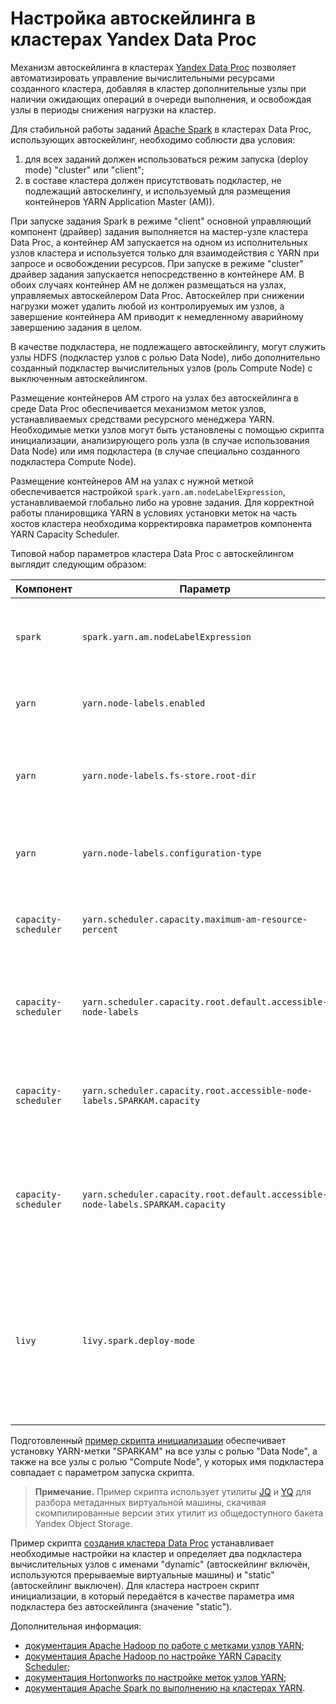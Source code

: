# Настройка автоскейлинга в кластерах Yandex Data Proc

Механизм автоскейлинга в кластерах [Yandex Data Proc](https://cloud.yandex.ru/services/data-proc) позволяет автоматизировать управление вычислительными ресурсами созданного кластера, добавляя в кластер дополнительные узлы при наличии ожидающих операций в очереди выполнения, и освобождая узлы в периоды снижения нагрузки на кластер.

Для стабильной работы заданий [Apache Spark](https://spark.apache.org) в кластерах Data Proc, использующих автоскейлинг, необходимо соблюсти два условия:
1. для всех заданий должен использоваться режим запуска (deploy mode) "cluster" или "client";
2. в составе кластера должен присутствовать подкластер, не подлежащий автоскелингу, и используемый для размещения контейнеров YARN Application Master (AM)).

При запуске задания Spark в режиме "client" основной управляющий компонент (драйвер) задания выполняется на мастер-узле кластера Data Proc, а контейнер AM запускается на одном из исполнительных узлов кластера и используется только для взаимодействия с YARN при запросе и освобождении ресурсов. При запуске в режиме "cluster" драйвер задания запускается непосредственно в контейнере AM. В обоих случаях контейнер AM не должен размещаться на узлах, управляемых автоскейлером Data Proc. Автоскейлер при снижении нагрузки может удалить любой из контролируемых им узлов, а завершение контейнера AM приводит к немедленному аварийному завершению задания в целом.

В качестве подкластера, не подлежащего автоскейлингу, могут служить узлы HDFS (подкластер узлов с ролью Data Node), либо дополнительно созданный подкластер вычислительных узлов (роль Compute Node) с выключенным автоскейлингом.

Размещение контейнеров AM строго на узлах без автоскейлинга в среде Data Proc обеспечивается механизмом меток узлов, устанавливаемых средствами ресурсного менеджера YARN. Необходимые метки узлов могут быть установлены с помощью скрипта инициализации, анализирующего роль узла (в случае использования Data Node) или имя подкластера (в случае специально созданного подкластера Compute Node).

Размещение контейнеров AM на узлах с нужной меткой обеспечивается настройкой `spark.yarn.am.nodeLabelExpression`, устанавливаемой глобально либо на уровне задания. Для корректной работы планировщика YARN в условиях установки меток на часть хостов кластера необходима корректировка параметров компонента YARN Capacity Scheduler.

Типовой набор параметров кластера Data Proc с автоскейлингом выглядит следующим образом:

| Компонент | Параметр | Типовое значение | Пояснение |
| --------- | -------- | ---------------- | -------------------------- |
| `spark` | `spark.yarn.am.nodeLabelExpression` | `SPARKAM` | Имя метки для отбора узлов для запуска AM-контейнеров заданий Spark |
| `yarn` | `yarn.node-labels.enabled` | `true` | Включить поддержку меток узлов в YARN |
| `yarn` | `yarn.node-labels.fs-store.root-dir` | `file:///hadoop/yarn/node-labels` | Каталог для хранения меток узлов в файловой системе мастер-узла кластера |
| `yarn` | `yarn.node-labels.configuration-type` | `centralized` | Режим управления метками, обычно `centralized` |
| `capacity-scheduler` | `yarn.scheduler.capacity.maximum-am-resource-percent` | `1.00` | Максимальная доля ресурсов (от 0.0 до 0.1) на выполнение контейнеров AM |
| `capacity-scheduler`  | `yarn.scheduler.capacity.root.default.accessible-node-labels` | `SPARKAM` | Разрешить заданиям в очереди `default` использовать узлы с меткой `SPARKAM` |
| `capacity-scheduler`  | `yarn.scheduler.capacity.root.accessible-node-labels.SPARKAM.capacity` | `100` | Установить допустимую долю использования узлов с меткой `SPARKAM` в 100% |
| `capacity-scheduler`  | `yarn.scheduler.capacity.root.default.accessible-node-labels.SPARKAM.capacity` | `100` | Установить допустимую долю использования заданиями очереди `default` узлов с меткой `SPARKAM` в 100% |
| `livy` | `livy.spark.deploy-mode` | `cluster` | Использовать в сессиях Apache Livy режим запуска `cluster`, вместо используемого по умолчанию для легковесных кластеров Data Proc режима `client` |

Подготовленный [пример скрипта инициализации](init_nodelabels.sh) обеспечивает установку YARN-метки "SPARKAM" на все узлы с ролью "Data Node", а также на все узлы с ролью "Compute Node", у которых имя подкластера совпадает с параметром запуска скрипта. 

> **Примечание.** Пример скрипта использует утилиты [JQ](https://github.com/jqlang/jq) и [YQ](https://github.com/mikefarah/yq) для разбора метаданных виртуальной машины, скачивая скомпилированные версии этих утилит из общедоступного бакета Yandex Object Storage.

Пример скрипта [создания кластера Data Proc](dp-sample-labels.sh) устанавливает необходимые настройки на кластер и определяет два подкластера вычислительных узлов с именами "dynamic" (автоскейлинг включён, используются прерываемые виртуальные машины) и "static" (автоскейлинг выключен). Для кластера настроен скрипт инициализации, в который передаётся в качестве параметра имя подкластера без автоскейлинга (значение "static").

Дополнительная информация:
* [документация Apache Hadoop по работе с метками узлов YARN](https://hadoop.apache.org/docs/stable/hadoop-yarn/hadoop-yarn-site/NodeLabel.html);
* [документация Apache Hadoop по настройке YARN Capacity Scheduler](https://hadoop.apache.org/docs/stable/hadoop-yarn/hadoop-yarn-site/CapacityScheduler.html);
* [документация Hortonworks по настройке меток узлов YARN](https://docs.cloudera.com/HDPDocuments/HDP2/HDP-2.4.2/bk_yarn_resource_mgt/content/configuring_node_labels.html);
* [документация Apache Spark по выполнению на кластерах YARN](https://spark.apache.org/docs/3.0.3/running-on-yarn.html).
